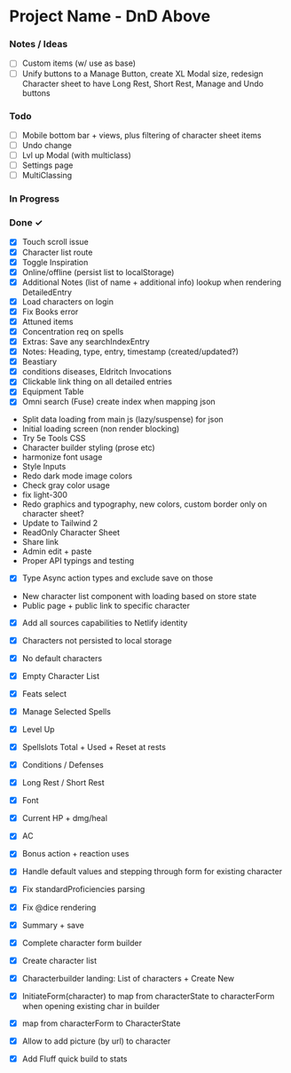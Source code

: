 # Project Name - DnD Above


### Notes / Ideas

- [ ] Custom items (w/ use as base)  
- [ ] Unify buttons to a Manage Button, create XL Modal size, redesign Character sheet to have Long Rest, Short Rest, Manage and Undo buttons  

### Todo

- [ ] Mobile bottom bar + views, plus filtering of character sheet items  
- [ ] Undo change  
- [ ] Lvl up Modal (with multiclass)  
- [ ] Settings page  
- [ ] MultiClassing  

### In Progress


### Done ✓

- [x] Touch scroll issue  
- [x] Character list route  
- [x] Toggle Inspiration  
- [x] Online/offline (persist list to localStorage)  
- [x] Additional Notes (list of name + additional info) lookup when rendering DetailedEntry  
- [x] Load characters on login  
- [x] Fix Books error  
- [x] Attuned items  
- [x] Concentration req on spells  
- [x] Extras: Save any searchIndexEntry  
- [x] Notes: Heading, type, entry, timestamp (created/updated?)  
- [x] Beastiary  
- [x] conditions diseases, Eldritch Invocations  
- [x] Clickable link thing on all detailed entries  
- [x] Equipment Table  
- [x] Omni search (Fuse) create index when mapping json  
- Split data loading from main js (lazy/suspense) for json  
- Initial loading screen (non render blocking)  
- Try 5e Tools CSS  
- Character builder styling (prose etc)  
- harmonize font usage  
- Style Inputs  
- Redo dark mode image colors  
- Check gray color usage  
- fix light-300  
- Redo graphics and typography, new colors, custom border only on character sheet?  
- Update to Tailwind 2  
- ReadOnly Character Sheet  
- Share link  
- Admin edit + paste  
- Proper API typings and testing  
- [x] Type Async action types and exclude save on those  
- New character list component with loading based on store state  
- Public page + public link to specific character  
- [x] Add all sources capabilities to Netlify identity  
- [x] Characters not persisted to local storage  
- [x] No default characters  
- [x] Empty Character List  
- [x] Feats select  
- [x] Manage Selected Spells  
- [x] Level Up  
- [x] Spellslots Total + Used + Reset at rests  
- [x] Conditions / Defenses  
- [x] Long Rest / Short Rest  
- [x] Font  
- [x] Current HP + dmg/heal  
- [x] AC  
- [x] Bonus action + reaction uses  
- [x] Handle default values and stepping through form for existing character  
- [x] Fix standardProficiencies parsing  
- [x] Fix @dice rendering  
- [x] Summary + save  
- [x] Complete character form builder  
- [x] Create character list  
- [x] Characterbuilder landing: List of characters + Create New  
- [x] InitiateForm(character) to map from characterState to characterForm when opening existing char in builder  
- [x] map from characterForm to CharacterState  
- [x] Allow to add picture (by url) to character  
- [x] Add Fluff quick build to stats  

